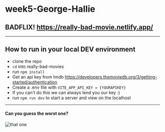 # week5-George-Hallie

## BADFLIX! https://really-bad-movie.netlify.app/

---

## How to run in your local DEV environment
- clone the repo
- `cd` into really-bad-movies
- run `npm install`
- Get an api key from tmdb https://developers.themoviedb.org/3/getting-started/authentication
- Create a .env file with `VITE_APP_API_KEY = {YOURAPIKEY}`
- If you can't do this we can always lend you our key :)
- run `npm run dev` to start a server and view on the localhost

---
#### Can you guess the worst one?
![that one](https://media0.giphy.com/media/t89QpLpFVDE3Qcc514/200w.webp?cid=ecf05e474tfcy9qrky0vzg7zgv8l2dnilfy0osneig8o9l85&rid=200w.webp&ct=g)

